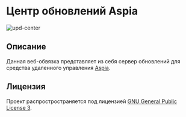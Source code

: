 # Центр обновлений Aspia

![upd-center](https://i.postimg.cc/xdYqFK0d/2020-09-28-11-08-19.png)

## Описание

Данная веб-обвязка представляет из себя сервер обновлений для средства удаленного управления [Aspia](https://github.com/dchapyshev/aspia).

## Лицензия

Проект распростространяется под лицензией [GNU General Public License 3](LICENSE.md).